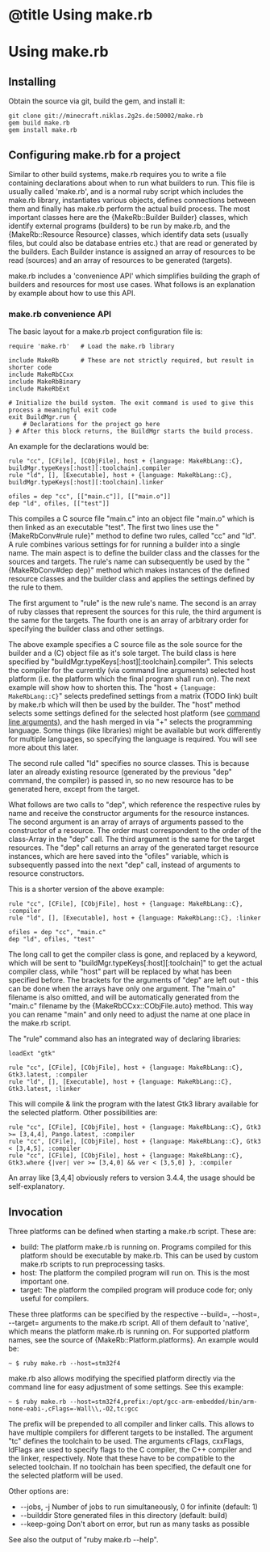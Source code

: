 # @title Using make.rb

# Using make.rb
## Installing
Obtain the source via git, build the gem, and install it:

	git clone git://minecraft.niklas.2g2s.de:50002/make.rb
	gem build make.rb
	gem install make.rb

## Configuring make.rb for a project
Similar to other build systems, make.rb requires you to write a file containing declarations about when to run what
builders to run. This file is usually called 'make.rb', and is a normal ruby script which includes the make.rb
library, instantiates various objects, defines connections between them and finally has make.rb perform the
actual build process. The most important classes here are the {MakeRb::Builder Builder} classes, which identify
external programs (builders) to be run by make.rb, and the {MakeRb::Resource Resource} classes, which identify
data sets (usually files, but could also be database entries etc.) that are read or generated by the builders.
Each Builder instance is assigned an array of resources to be read (sources) and an array of resources to be
generated (targets).

make.rb includes a 'convenience API' which simplifies building the graph of builders and resources for
most use cases. What follows is an explanation by example about how to use this API.

### make.rb convenience API
The basic layout for a make.rb project configuration file is:

	require 'make.rb'	# Load the make.rb library
	
	include MakeRb		# These are not strictly required, but result in shorter code
	include MakeRbCCxx
	include MakeRbBinary
	include MakeRbExt
	
	# Initialize the build system. The exit command is used to give this process a meaningful exit code
	exit BuildMgr.run {	
		# Declarations for the project go here
	} # After this block returns, the BuildMgr starts the build process.
An example for the declarations would be:

	rule "cc", [CFile], [CObjFile], host + {language: MakeRbLang::C}, buildMgr.typeKeys[:host][:toolchain].compiler
	rule "ld", [], [Executable], host + {language: MakeRbLang::C}, buildMgr.typeKeys[:host][:toolchain].linker
	
	ofiles = dep "cc", [["main.c"]], [["main.o"]]
	dep "ld", ofiles, [["test"]]

This compiles a C source file "main.c" into an object file "main.o" which is then linked as an executable "test". The
first two lines use the "{MakeRbConv#rule rule}" method to define two rules, called "cc" and "ld". A rule combines various settings for
for running a builder into a single name. The main aspect is to define the builder class and the classes for the sources
and targets. The rule's name can subsequently be used by the "{MakeRbConv#dep dep}" method which makes instances of
the defined resource classes and the builder class and applies the settings defined by the rule to them.

The first argument to "rule" is the new rule's name. The second is an array of ruby classes that represent the sources
for this rule, the third argument is the same for the targets. The fourth one is an array of arbitrary order for specifying
the builder class and other settings.

The above example specifies a C source file as the sole source for the builder and a (C) object file as it's sole target.
The build class is here specified by "buildMgr.typeKeys[:host][:toolchain].compiler". This selects the compiler for
the currently (via command line arguments) selected host platform (i.e. the platform which the final program shall
run on). The next example will show how to shorten this. The "host + `{language: MakeRbLang::C}`" selects predefined
settings from a matrix (TODO link) built by make.rb which will then be used by the builder. The "host" method selects some
settings defined for the selected host platform (see [command line arguments](#commandline)), and the hash merged in via "+"
selects the programming language. Some things (like libraries) might be available but work differently for multiple
languages, so specifying the language is required. You will see more about this later.

The second rule called "ld" specifies no source classes. This is because later an already existing resource (generated
by the previous "dep" command, the compiler) is passed in, so no new resource has to be generated here, except from the
target.

What follows are two calls to "dep", which reference the respective rules by name and receive the constructor arguments
for the resource instances. The second argument is an array of arrays of arguments passed to the constructor of a
resource. The order must correspondent to the order of the class-Array in the "dep" call. The third argument is the
same for the target resources. The "dep" call returns an array of the generated target resource instances, which are
here saved into the "ofiles" variable, which is subsequently passed into the next "dep" call, instead of arguments
to resource constructors.

This is a shorter version of the above example:
 
	rule "cc", [CFile], [CObjFile], host + {language: MakeRbLang::C}, :compiler
	rule "ld", [], [Executable], host + {language: MakeRbLang::C}, :linker
	
	ofiles = dep "cc", "main.c"
	dep "ld", ofiles, "test"

The long call to get the compiler class is gone, and replaced by a keyword, which will be sent to "buildMgr.typeKeys[:host][:toolchain]"
to get the actual compiler class, while "host" part will be replaced by what has been specified before. The brackets
for the arguments of "dep" are left out - this can be done when the arrays have only one argument. The "main.o"
filename is also omitted, and will be automatically generated from the "main.c" filename by the {MakeRbCCxx::CObjFile.auto}
method. This way you can rename "main" and only need to adjust the name at one place in the make.rb script.

The "rule" command also has an integrated way of declaring libraries:

	loadExt "gtk"

	rule "cc", [CFile], [CObjFile], host + {language: MakeRbLang::C}, Gtk3.latest, :compiler
	rule "ld", [], [Executable], host + {language: MakeRbLang::C}, Gtk3.latest, :linker

This will compile & link the program with the latest Gtk3 library available for the selected platform. Other
possibilities are:
	
	rule "cc", [CFile], [CObjFile], host + {language: MakeRbLang::C}, Gtk3 >= [3,4,4], Pango.latest, :compiler
	rule "cc", [CFile], [CObjFile], host + {language: MakeRbLang::C}, Gtk3 < [3,4,5], :compiler
	rule "cc", [CFile], [CObjFile], host + {language: MakeRbLang::C}, Gtk3.where {|ver| ver >= [3,4,0] && ver < [3,5,0] }, :compiler
	
An array like [3,4,4] obviously refers to version 3.4.4, the usage should be self-explanatory.

<a name="commandline"></a>
## Invocation

Three platforms can be defined when starting a make.rb script. These are:

* build: The platform make.rb is running on. Programs compiled for this platform should be executable by make.rb.
   This can be used by custom make.rb scripts to run preprocessing tasks.
* host: The platform the compiled program will run on. This is the most important one.
* target: The platform the compiled program will produce code for; only useful for compilers.
 
These three platforms can be specified by the respective --build=<name>, --host=<name>, --target=<name> arguments to
the make.rb script. All of them default to 'native', which means the platform make.rb is running on. For supported
platform names, see the source of {MakeRb::Platform.platforms}. An example would be:

	~ $ ruby make.rb --host=stm32f4

make.rb also allows modifying the specified platform
directly via the command line for easy adjustment of some settings. See this example:

	~ $ ruby make.rb --host=stm32f4,prefix:/opt/gcc-arm-embedded/bin/arm-none-eabi-,cFlags=-Wall\\,-O2,tc:gcc

The prefix will be prepended to all compiler and linker calls. This allows to have multiple compilers for different
targets to be installed. The argument "tc" defines the toolchain to be used. The arguments cFlags, cxxFlags,
ldFlags are used to specify flags to the C compiler, the C++ compiler and the linker, respectively. Note that these
have to be compatible to the selected toolchain. If no toolchain has been specified, the default one for the selected
platform will be used.

Other options are:

* --jobs, -j Number of jobs to run simultaneously, 0 for infinite (default: 1)
* --builddir Store generated files in this directory (default: build)
* --keep-going Don't abort on error, but run as many tasks as possible 

See also the output of "ruby make.rb --help".